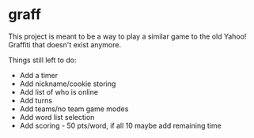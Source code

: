 # graff

This project is meant to be a way to play a similar game to the old Yahoo! Graffiti that doesn't exist anymore.

Things still left to do:
  * Add a timer
  * Add nickname/cookie storing
  * Add list of who is online
  * Add turns
  * Add teams/no team game modes
  * Add word list selection
  * Add scoring - 50 pts/word, if all 10 maybe add remaining time
